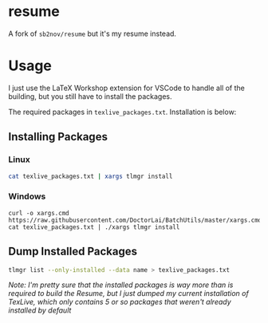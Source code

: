 # resume

A fork of `sb2nov/resume` but it's my resume instead.

# Usage

I just use the LaTeX Workshop extension for VSCode to handle all of the building, but you still have to install the packages.

The required packages in `texlive_packages.txt`.  Installation is below:

## Installing Packages

### Linux

```sh
cat texlive_packages.txt | xargs tlmgr install
```

### Windows

```
curl -o xargs.cmd https://raw.githubusercontent.com/DoctorLai/BatchUtils/master/xargs.cmd
cat texlive_packages.txt | ./xargs tlmgr install
```

## Dump Installed Packages

```sh
tlmgr list --only-installed --data name > texlive_packages.txt
```

_Note: I'm pretty sure that the installed packages is way more than is required to build the Resume, but I just dumped my current installation of TexLive, which only contains 5 or so packages that weren't already installed by default_